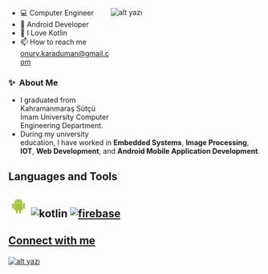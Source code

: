 
 [<img align="right" src="https://makeanapplike.com/wp-content/uploads/2021/09/how-much-does-it-cost-to-set-up-an-app.gif" alt="alt yazı" width="300" height = "250">](https://www.linkedin.com/in/onur-yasar-karaduman-1a6784199/)
- 💻 Computer Engineer
- 📱 Android Developer                             
- 🥇 I Love Kotlin
- 📫 How to reach me onury.karaduman@gmail.com
  

### ✨&nbsp; About Me

- I graduated from Kahramanmaraş Sütçü İmam University Computer Engineering Department.<br>
- During my university education, I have worked in <b>Embedded Systems</b>, <b>Image Processing</b>, <b>IOT</b>, <b>Web Development</b>, and <b>Android Mobile Application Development</b>. <be>

##  Languages and Tools 

<img src="https://raw.githubusercontent.com/devicons/devicon/master/icons/android/android-original-wordmark.svg" alt="android" width="40" height="40"/> </a> 
 <img src="https://www.vectorlogo.zone/logos/kotlinlang/kotlinlang-icon.svg" alt="kotlin" width="40" height="40"/>
<a href="https://firebase.google.com/" target="_blank"> <img src="https://www.vectorlogo.zone/logos/firebase/firebase-icon.svg" alt="firebase" width="40" height="40"/> </a> <a href="https://git-scm.com/" target="_blank">
---
## Connect with me

<a href="https://www.linkedin.com/in/onur-yasar-karaduman-1a6784199/" target="blank"><img align="center" src="https://github.com/Honor13/Honor13/assets/53227891/78edda4e-d0f2-441f-9d08-9002d2c3f522" alt="alt yazı" width="50" height = "50" /></a>
